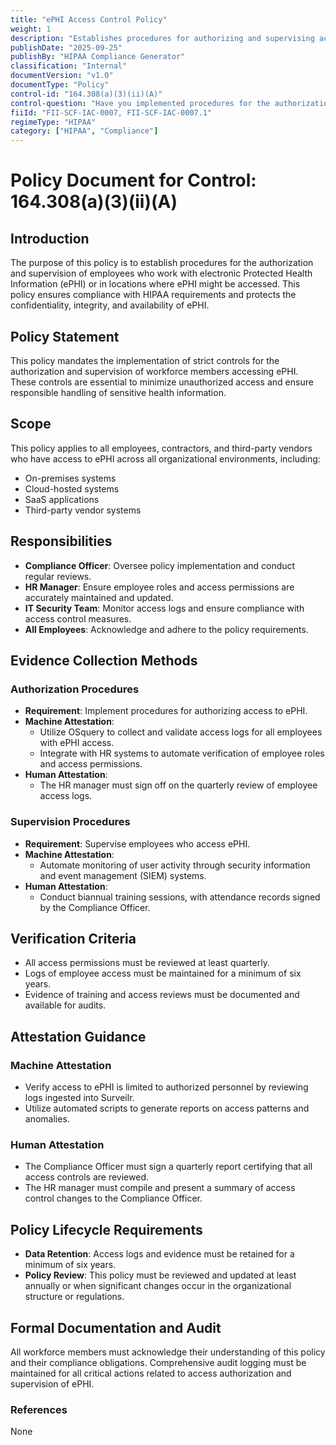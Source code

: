 ```yaml
---
title: "ePHI Access Control Policy"
weight: 1
description: "Establishes procedures for authorizing and supervising access to electronic Protected Health Information (ePHI)."
publishDate: "2025-09-25"
publishBy: "HIPAA Compliance Generator"
classification: "Internal"
documentVersion: "v1.0"
documentType: "Policy"
control-id: "164.308(a)(3)(ii)(A)"
control-question: "Have you implemented procedures for the authorization and/or supervision of employees who work with EPHI or in locations where it might be accessed? (A)"
fiiId: "FII-SCF-IAC-0007, FII-SCF-IAC-0007.1"
regimeType: "HIPAA"
category: ["HIPAA", "Compliance"]
---
```


# Policy Document for Control: 164.308(a)(3)(ii)(A)

## Introduction
The purpose of this policy is to establish procedures for the authorization and supervision of employees who work with electronic Protected Health Information (ePHI) or in locations where ePHI might be accessed. This policy ensures compliance with HIPAA requirements and protects the confidentiality, integrity, and availability of ePHI.

## Policy Statement
This policy mandates the implementation of strict controls for the authorization and supervision of workforce members accessing ePHI. These controls are essential to minimize unauthorized access and ensure responsible handling of sensitive health information.

## Scope
This policy applies to all employees, contractors, and third-party vendors who have access to ePHI across all organizational environments, including:
- On-premises systems
- Cloud-hosted systems
- SaaS applications
- Third-party vendor systems

## Responsibilities
- **Compliance Officer**: Oversee policy implementation and conduct regular reviews.
- **HR Manager**: Ensure employee roles and access permissions are accurately maintained and updated.
- **IT Security Team**: Monitor access logs and ensure compliance with access control measures.
- **All Employees**: Acknowledge and adhere to the policy requirements.

## Evidence Collection Methods

### Authorization Procedures
- **Requirement**: Implement procedures for authorizing access to ePHI.
- **Machine Attestation**: 
  - Utilize OSquery to collect and validate access logs for all employees with ePHI access.
  - Integrate with HR systems to automate verification of employee roles and access permissions.
- **Human Attestation**:
  - The HR manager must sign off on the quarterly review of employee access logs.

### Supervision Procedures
- **Requirement**: Supervise employees who access ePHI.
- **Machine Attestation**:
  - Automate monitoring of user activity through security information and event management (SIEM) systems.
- **Human Attestation**:
  - Conduct biannual training sessions, with attendance records signed by the Compliance Officer.

## Verification Criteria
- All access permissions must be reviewed at least quarterly.
- Logs of employee access must be maintained for a minimum of six years.
- Evidence of training and access reviews must be documented and available for audits.

## Attestation Guidance

### Machine Attestation
- Verify access to ePHI is limited to authorized personnel by reviewing logs ingested into Surveilr.
- Utilize automated scripts to generate reports on access patterns and anomalies.

### Human Attestation
- The Compliance Officer must sign a quarterly report certifying that all access controls are reviewed.
- The HR manager must compile and present a summary of access control changes to the Compliance Officer.

## Policy Lifecycle Requirements
- **Data Retention**: Access logs and evidence must be retained for a minimum of six years.
- **Policy Review**: This policy must be reviewed and updated at least annually or when significant changes occur in the organizational structure or regulations.

## Formal Documentation and Audit
All workforce members must acknowledge their understanding of this policy and their compliance obligations. Comprehensive audit logging must be maintained for all critical actions related to access authorization and supervision of ePHI.

### References
None